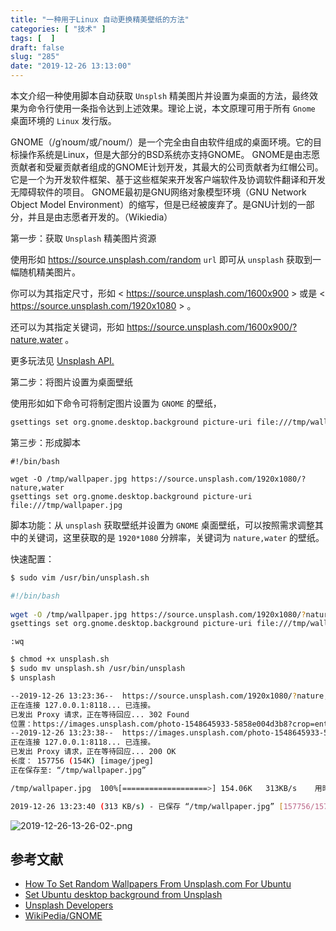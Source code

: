```yaml
---
title: "一种用于Linux 自动更换精美壁纸的方法"
categories: [ "技术" ]
tags: [  ]
draft: false
slug: "285"
date: "2019-12-26 13:13:00"
---
```


本文介绍一种使用脚本自动获取 `Unsplsh` 精美图片并设置为桌面的方法，最终效果为命令行使用一条指令达到上述效果。理论上说，本文原理可用于所有 `Gnome` 桌面环境的 `Linux` 发行版。

GNOME（/ɡˈnoʊm/或/ˈnoʊm/）是一个完全由自由软件组成的桌面环境。它的目标操作系统是Linux，但是大部分的BSD系统亦支持GNOME。 GNOME是由志愿贡献者和受雇贡献者组成的GNOME计划开发，其最大的公司贡献者为红帽公司。它是一个为开发软件框架、基于这些框架来开发客户端软件及协调软件翻译和开发无障碍软件的项目。 GNOME最初是GNU网络对象模型环境（GNU Network Object Model Environment）的缩写，但是已经被废弃了。是GNU计划的一部分，并且是由志愿者开发的。（Wikiedia）

第一步：获取 `Unsplash` 精美图片资源

使用形如 <https://source.unsplash.com/random> `url` 即可从 `unsplash` 获取到一幅随机精美图片。

你可以为其指定尺寸，形如 < https://source.unsplash.com/1600x900 >  或是  < https://source.unsplash.com/1920x1080 > 。

还可以为其指定关键词，形如 <https://source.unsplash.com/1600x900/?nature,water> 。

更多玩法见 [Unsplash API.](https://unsplash.com/developers)

第二步：将图片设置为桌面壁纸

使用形如如下命令可将制定图片设置为 `GNOME` 的壁纸，

```bash
gsettings set org.gnome.desktop.background picture-uri file:///tmp/wallpaper.jpg
```
第三步：形成脚本

```
#!/bin/bash
  
wget -O /tmp/wallpaper.jpg https://source.unsplash.com/1920x1080/?nature,water
gsettings set org.gnome.desktop.background picture-uri file:///tmp/wallpaper.jpg
```

脚本功能：从 `unsplash` 获取壁纸并设置为 `GNOME` 桌面壁纸，可以按照需求调整其中的关键词，这里获取的是 `1920*1080` 分辨率，关键词为 `nature,water` 的壁纸。

快速配置：

```bash
$ sudo vim /usr/bin/unsplash.sh
```

```bash
#!/bin/bash
  
wget -O /tmp/wallpaper.jpg https://source.unsplash.com/1920x1080/?nature,water
gsettings set org.gnome.desktop.background picture-uri file:///tmp/wallpaper.jpg
```

`:wq` 

```bash
$ chmod +x unsplash.sh
$ sudo mv unsplash.sh /usr/bin/unsplash
$ unsplash

--2019-12-26 13:23:36--  https://source.unsplash.com/1920x1080/?nature,water
正在连接 127.0.0.1:8118... 已连接。
已发出 Proxy 请求，正在等待回应... 302 Found
位置：https://images.unsplash.com/photo-1548645933-5858e004d3b8?crop=entropy&cs=tinysrgb&fit=crop&fm=jpg&h=1080&ixid=eyJhcHBfaWQiOjF9&ixlib=rb-1.2.1&q=80&w=1920 [跟随至新的 URL]
--2019-12-26 13:23:38--  https://images.unsplash.com/photo-1548645933-5858e004d3b8?crop=entropy&cs=tinysrgb&fit=crop&fm=jpg&h=1080&ixid=eyJhcHBfaWQiOjF9&ixlib=rb-1.2.1&q=80&w=1920
正在连接 127.0.0.1:8118... 已连接。
已发出 Proxy 请求，正在等待回应... 200 OK
长度： 157756 (154K) [image/jpeg]
正在保存至: “/tmp/wallpaper.jpg”

/tmp/wallpaper.jpg  100%[===================>] 154.06K   313KB/s    用时 0.5s  

2019-12-26 13:23:40 (313 KB/s) - 已保存 “/tmp/wallpaper.jpg” [157756/157756])
```

![2019-12-26-13-26-02-.png](https://imagehost-cdn.frytea.com/images/2019/12/26/2019-12-26-13-26-02-.png#shadow)

## 参考文献

 - [How To Set Random Wallpapers From Unsplash.com For Ubuntu](http://youness.net/linux/set-random-wallpapers-unsplash-com-ubuntu)
 - [Set Ubuntu desktop background from Unsplash](https://giustino.blog/set-ubuntu-desktop-background-from-unsplash)
 - [Unsplash Developers](https://unsplash.com/developers)
 - [WikiPedia/GNOME](https://zh.wikipedia.org/wiki/GNOME)